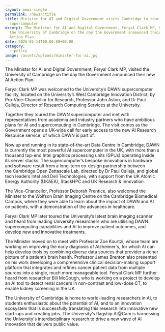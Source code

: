 ```yaml
---
layout: news-single
permalink: /news/:title
title: Minister for AI and Digital Government visits Cambridge to tour the DAWN
  supercomputer
excerpt: The Minister for AI and Digital Government, Feryal Clark MP, visited
  the University of Cambridge on the day the Government announced their new AI
  Action Plan.
date: 2025-01-14T00:00:00+00:00
category:
  - policy
image: /assets/uploads/minister-for-ai.jpg
---
```

The Minister for AI and Digital Government, Feryal Clark MP, visited the University of Cambridge on the day the Government announced their new AI Action Plan. 

Feryal Clark MP was welcomed to the University’s DAWN supercomputer facility, located on the University’s West Cambridge Innovation District, by Pro-Vice-Chancellor for Research, Professor John Aston, and Dr Paul Calleja, Director of Research Computing Services at the University.  

Together they toured the DAWN supercomputer and met with representatives from academia and industry partners who have ambitious plans for AI and supercomputing in Cambridge. The visit comes as the Government opens a UK-wide call for early access to the new AI Research Resource service, of which DAWN is part of.

Now up and running in its state-of-the-art Data Centre in Cambridge, DAWN is currently the most powerful AI supercomputer in the UK, with more than a thousand top-end Intel graphics processing units (GPUs) operating inside its server stacks. The supercomputer’s bespoke innovations in hardware and software result from a long-term co-design partnership between the Cambridge Open Zettascale Lab, directed by Dr Paul Calleja, and global tech leaders Intel and Dell Technologies, with support from the UK Atomic Energy Authority (UKAEA), StackHPC and UK Research & Innovation.

The Vice-Chancellor, Professor Deborah Prentice, also welcomed the Minister to the Wolfson Brain Imaging Centre on the Cambridge Biomedical Campus, where they were able to learn about the impact of DAWN and AI on patients, with a demonstration of the advances in healthcare. 

Feryal Clark MP later toured the University’s latest brain imaging scanner and heard from leading University researchers who are utilising DAWN supercomputing capabilities and AI to improve patient outcomes, and develop new and innovative treatments.  

The Minister moved on to meet with Professor Zoe Kourtzi, whose team are working on improving the early diagnosis of Alzheimer's, for which AI can help develop tools by combining diverse data sources that provider a richer picture of a patient’s brain health. Professor James Brenton also presented on his work developing a comprehensive clinical decision-making support platform that integrates and refines cancer patient data from multiple sources into a single, much more manageable tool. Feryal Clark MP further heard from researcher Bill McGough, who is working on a project to develop an AI tool to detect renal cancers in non-contrast and low-dose CT, to enable kidney screening in the UK. 

The University of Cambridge is home to world-leading researchers in AI, to students enthusiastic about the potential of AI, and to an innovation ecosystem that is successfully translating this research into innovative new start-ups and creating jobs. The University’s flagship AI@Cam is harnessing the University's interdisciplinary research to drive a new wave of AI innovation that delivers public value.